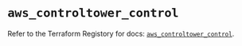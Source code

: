 # `aws_controltower_control`

Refer to the Terraform Registory for docs: [`aws_controltower_control`](https://www.terraform.io/docs/providers/aws/r/controltower_control).
